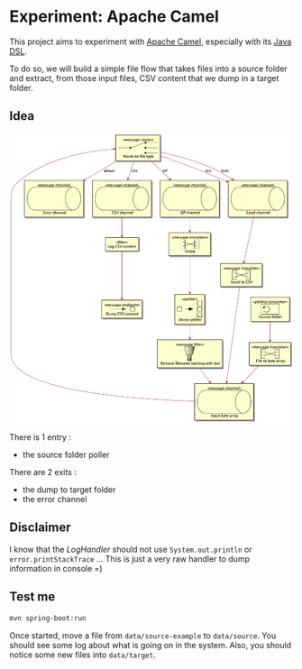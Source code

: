 # Experiment: Apache Camel

This project aims to experiment with [Apache Camel](https://camel.apache.org/), especially with its [Java DSL](https://camel.apache.org/manual/latest/java-dsl.html).

To do so, we will build a simple file flow that takes files into a source folder and extract, from those input files, CSV content that we dump in a target folder.

## Idea

![UML diagram](./uml/idea.png)

There is 1 entry :

- the source folder poller

There are 2 exits :

- the dump to target folder
- the error channel

## Disclaimer

I know that the *LogHandler* should not use `System.out.println` or `error.printStackTrace` ...
This is just a very raw handler to dump information in console =)

## Test me

```sh
mvn spring-boot:run
```

Once started, move a file from `data/source-example` to `data/source`.
You should see some log about what is going on in the system.
Also, you should notice some new files into `data/target`.
